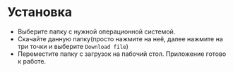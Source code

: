# Установка
- Выберите папку с нужной операционной системой.
- Скачайте данную папку(просто нажмите на неё, далее нажмите на три точки и выберите `Download file`)
- Переместите папку с загрузок на пабочий стол.
Приложение готово к работе.
